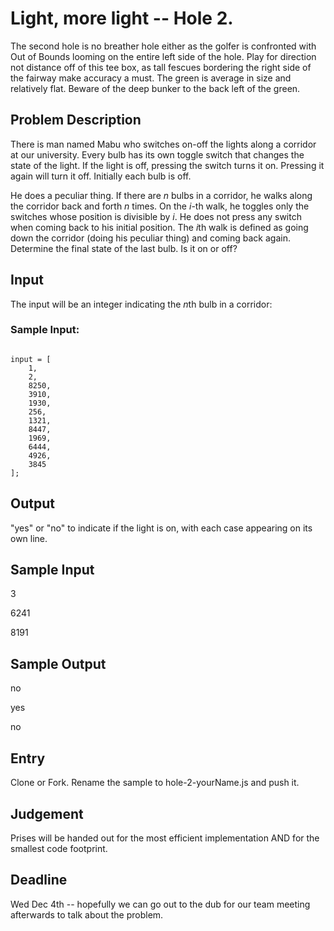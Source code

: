 Light, more light -- Hole 2.
===
The second hole is no breather hole either as the golfer is confronted with Out of Bounds looming on the entire left side of the hole. Play for direction not distance off of this tee box, as tall fescues bordering the right side of the fairway make accuracy a must. The green is average in size and relatively flat. Beware of the deep bunker to the back left of the green.

## Problem Description
There is man named Mabu who switches on-off the lights along a corridor at our university. Every bulb has its own toggle switch that changes the state of the light. If the light is off, pressing the switch turns it on. Pressing it again will turn it off. Initially each bulb is off.

He does a peculiar thing. If there are *n* bulbs in a corridor, he walks along the corridor back and forth *n* times. On the *i*-th walk, he toggles only the switches whose position is divisible by *i*. He does not press any switch when coming back to his initial position. The *i*th walk is defined as going down the corridor (doing his peculiar thing) and coming back again. Determine the final state of the last bulb. Is it on or off?

## Input

The input will be an integer indicating the *n*th bulb in a corridor: 

### Sample Input:
<code>
input = [
	1,
	2,
	8250,
	3910,
	1930,
	256,
	1321,
	8447,
	1969,
	6444,
	4926,
	3845
];
</code>

## Output 
"yes" or "no" to indicate if the light is on, with each case appearing on its own line.

## Sample Input

3

6241

8191

## Sample Output

no

yes

no

## Entry
Clone or Fork. Rename the sample to hole-2-yourName.js and push it.

## Judgement

Prises will be handed out for the most efficient implementation AND for the smallest code footprint.

## Deadline

Wed Dec 4th -- hopefully we can go out to the dub for our team meeting afterwards to talk about the problem.